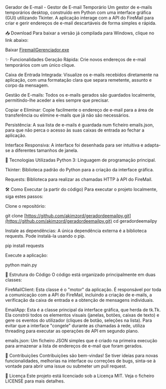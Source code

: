 Gerador de E-mail - Gestor de E-mail Temporário
Um gestor de e-mails temporários desktop, construído em Python com uma interface gráfica (GUI) utilizando Tkinter. A aplicação interage com a API do FireMail para criar e gerir endereços de e-mail descartáveis de forma simples e rápida.

📥 Download
Para baixar a versão já compilada para Windows, clique no link abaixo:

Baixar [FiremailGerenciador.exe](https://github.com/akimzord/geradordeemailpy/raw/refs/heads/main/FiremailGerenciador.exe)

✨ Funcionalidades
Geração Rápida: Crie novos endereços de e-mail temporários com um único clique.

Caixa de Entrada Integrada: Visualize os e-mails recebidos diretamente na aplicação, com uma formatação clara que separa remetente, assunto e corpo da mensagem.

Gestão de E-mails: Todos os e-mails gerados são guardados localmente, permitindo-lhe aceder a eles sempre que precisar.

Copiar e Eliminar: Copie facilmente o endereço de e-mail para a área de transferência ou elimine e-mails que já não são necessários.

Persistência: A sua lista de e-mails é guardada num ficheiro emails.json, para que não perca o acesso às suas caixas de entrada ao fechar a aplicação.

Interface Responsiva: A interface foi desenhada para ser intuitiva e adapta-se a diferentes tamanhos de janela.

🚀 Tecnologias Utilizadas
Python 3: Linguagem de programação principal.

Tkinter: Biblioteca padrão do Python para a criação da interface gráfica.

Requests: Biblioteca para realizar as chamadas HTTP à API do FireMail.

🛠️ Como Executar (a partir do código)
Para executar o projeto localmente, siga estes passos:

Clone o repositório:

git clone [https://github.com/akimzord/geradordeemailpy.git](https://github.com/akimzord/geradordeemailpy.git)
cd geradordeemailpy

Instale as dependências:
A única dependência externa é a biblioteca requests. Pode instalá-la usando o pip.

pip install requests

Execute a aplicação:

python main.py

📂 Estrutura do Código
O código está organizado principalmente em duas classes:

FireMailClient: Esta classe é o "motor" da aplicação. É responsável por toda a comunicação com a API do FireMail, incluindo a criação de e-mails, a verificação da caixa de entrada e a obtenção de mensagens individuais.

EmailApp: Esta é a classe principal da interface gráfica, que herda de tk.Tk. Ela constrói todos os elementos visuais (janelas, botões, caixas de texto) e gere os eventos do utilizador (cliques de botão, seleções na lista). Para evitar que a interface "congele" durante as chamadas à rede, utiliza threading para executar as operações de API em segundo plano.

emails.json: Um ficheiro JSON simples que é criado na primeira execução para armazenar a lista de endereços de e-mail que foram gerados.

🤝 Contribuições
Contribuições são bem-vindas! Se tiver ideias para novas funcionalidades, melhorias na interface ou correções de bugs, sinta-se à vontade para abrir uma issue ou submeter um pull request.

📄 Licença
Este projeto está licenciado sob a Licença MIT. Veja o ficheiro LICENSE para mais detalhes.
